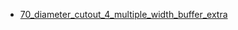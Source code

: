 * [70_diameter_cutout_4_multiple_width_buffer_extra](70_diameter_cutout_4_multiple_width_buffer_extra)
